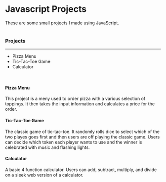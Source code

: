 # Javascript Projects

These are some small projects I made using JavaScript.
<br>
<br>
<h3>Projects</h3>
<hr>
<ul>
  <li>Pizza Menu</li>
  <li>Tic-Tac-Toe Game</li>
  <li>Calculator</li>
 </ul>
 <br>
 <h4>Pizza Menu</h4>
 This project is a meny used to order pizza with a various selection of toppings. It then takes the input information and calculates a price for the order.
 <br>
 <h4>Tic-Tac-Toe Game</h4>
 The classic game of tic-tac-toe. It randomly rolls dice to select which of the two playes goes first and then users are off playing the classic game. Users can decide which token each player wants to use and the winner is celebrated with music and flashing lights.
<br>
<h4>Calculator</h4>
A basic 4 function calculator. Users can add, subtract, multiply, and divide on a sleek web version of a calculator.
